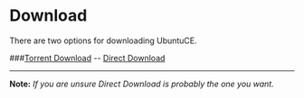 # Download

There are two options for downloading UbuntuCE.

###[Torrent Download](https://sourceforge.net/projects/ubuntuce/files/ubuntu-ce-latest.torrent/download) -- [Direct Download](https://sourceforge.net/projects/ubuntuce/files/latest/download)

---

**Note:** *If you are unsure Direct Download is probably the one you want.*